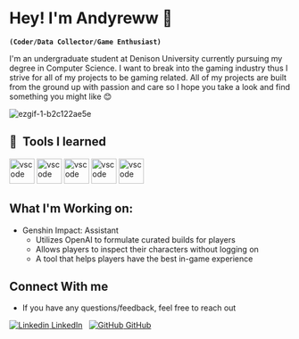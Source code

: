 # Hey! I'm Andyreww 👋
**`(Coder/Data Collector/Game Enthusiast)`**

I'm an undergraduate student at Denison University currently pursuing my degree in Computer Science. I want to break into the gaming industry thus I strive for all of my projects to be gaming related. All of my projects are built from the ground up with passion and care so I hope you take a look and find something you might like 😊

![ezgif-1-b2c122ae5e](https://github.com/Andyreww/Andyreww/assets/98863478/02019efd-88f1-444e-af7a-5b2709fff9f5)

<h2> 🚀 &nbsp;Tools I learned</h2>
<p align="left">
  
<img src="https://cdn.jsdelivr.net/gh/devicons/devicon/icons/python/python-original.svg" alt="vscode" width="45" height="45"/>
<img src="https://cdn.jsdelivr.net/gh/devicons/devicon/icons/visualstudio/visualstudio-plain.svg" alt="vscode" width="45" height="45"/>
<img src="https://cdn.jsdelivr.net/gh/devicons/devicon/icons/cplusplus/cplusplus-original.svg" alt="vscode" width="45" height="45"/>
<img src="https://cdn.jsdelivr.net/gh/devicons/devicon/icons/java/java-original.svg" alt="vscode" width="45" height="45"/>
<img src="https://cdn.jsdelivr.net/gh/devicons/devicon/icons/sqlalchemy/sqlalchemy-original.svg" alt="vscode" width="45" height="45"/>
</p>

## What I'm Working on:
- Genshin Impact: Assistant
    - Utilizes OpenAI to formulate curated builds for players
    - Allows players to inspect their characters without logging on
    - A tool that helps players have the best in-game experience

## Connect With me
- If you have any questions/feedback, feel free to reach out


[![Linkedin](https://i.stack.imgur.com/gVE0j.png) LinkedIn](https://www.linkedin.com/)
&nbsp;
[![GitHub](https://i.stack.imgur.com/tskMh.png) GitHub](https://github.com/)

